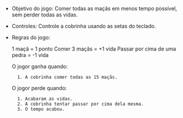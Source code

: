 - Objetivo do jogo:
	Comer todas as maçãs em menos tempo possível, sem perder todas as vidas.

- Controles:
	Controle a cobrinha usando as setas do teclado.

- Regras do jogo:
	
    1 maçã = 1 ponto
    Comer 3 maçâs = +1 vida
    Passar por cima de uma pedra = -1 vida

	O jogor ganha quando:
		
		1. A cobrinha comer todas as 15 maçãs. 
	
	O jogor perde quando:

		1. Acabaram as vidas.
		2. A cobrinha tentar passar por cima dela mesma. 
		3. O tempo acabou.
